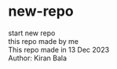 # new-repo
start new repo<br>
this repo made by me<br>
This repo made in 13 Dec 2023<br>
Author: Kiran Bala
